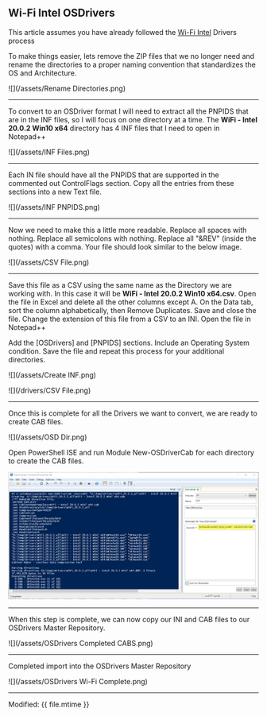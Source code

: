 ## Wi-Fi Intel OSDrivers

This article assumes you have already followed the [Wi-Fi Intel](/drivers/intel-wireless.md) Drivers process

To make things easier, lets remove the ZIP files that we no longer need and rename the directories to a proper naming convention that standardizes the OS and Architecture.

![](/assets/Rename Directories.png)

---

To convert to an OSDriver format I will need to extract all the PNPIDS that are in the INF files, so I will focus on one directory at a time.  The **WiFi - Intel 20.0.2 Win10 x64** directory has 4 INF files that I need to open in Notepad++

![](/assets/INF Files.png)

---

Each IN file should have all the PNPIDS that are supported in the commented out ControlFlags section.  Copy all the entries from these sections into a new Text file.

![](/assets/INF PNPIDS.png)

---

Now we need to make this a little more readable.  Replace all spaces with nothing.  Replace all semicolons with nothing.  Replace all "&REV" \(inside the quotes\) with a comma.  Your file should look similar to the below image.

![](/assets/CSV File.png)

---

Save this file as a CSV using the same name as the Directory we are working with.  In this case it will be **WiFi - Intel 20.0.2 Win10 x64.csv**.  Open the file in Excel and delete all the other columns except A.  On the Data tab, sort the column alphabetically, then Remove Duplicates.  Save and close the file.  Change the extension of this file from a CSV to an INI.  Open the file in Notepad++

Add the \[OSDrivers\] and \[PNPIDS\] sections.  Include an Operating System condition.  Save the file and repeat this process for your additional directories.

![](/assets/Create INF.png)

![](/drivers/CSV File.png)

---

Once this is complete for all the Drivers we want to convert, we are ready to create CAB files.

![](/assets/OSD Dir.png)

Open PowerShell ISE and run Module New-OSDriverCab for each directory to create the CAB files.

![](/assets/New-OSDriverCab.png)

---

When this step is complete, we can now copy our INI and CAB files to our OSDrivers Master Repository.

![](/assets/OSDrivers Completed CABS.png)

---

Completed import into the OSDrivers Master Repository

![](/assets/OSDrivers Wi-Fi Complete.png)


---

Modified: {{ file.mtime }}